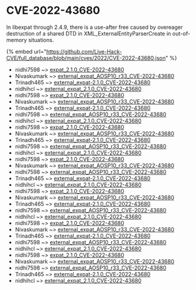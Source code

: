 # CVE-2022-43680

In libexpat through 2.4.9, there is a use-after free caused by overeager destruction of a shared DTD in XML_ExternalEntityParserCreate in out-of-memory situations.

{% embed url="https://github.com/Live-Hack-CVE/full_database/blob/main/cves/2022/CVE-2022-43680.json" %}


* nidhi7598 ~> [expat_2.1.0_CVE-2022-43680](https://www.alice-snow.ru/2022/database/cve-2022-43680/expat_2.1.0_cve-2022-43680-nidhi7598)
* Nivaskumark ~> [external_expat_AOSP10_r33_CVE-2022-43680](https://www.alice-snow.ru/2022/database/cve-2022-43680/external_expat_aosp10_r33_cve-2022-43680-nivaskumark)
* Trinadh465 ~> [external_expat-2.1.0_CVE-2022-43680](https://www.alice-snow.ru/2022/database/cve-2022-43680/external_expat-2.1.0_cve-2022-43680-trinadh465)
* nidhihcl ~> [external_expat_2.1.0_CVE-2022-43680](https://www.alice-snow.ru/2022/database/cve-2022-43680/external_expat_2.1.0_cve-2022-43680-nidhihcl)
* nidhi7598 ~> [expat_2.1.0_CVE-2022-43680](https://www.alice-snow.ru/2022/database/cve-2022-43680/expat_2.1.0_cve-2022-43680-nidhi7598)
* Nivaskumark ~> [external_expat_AOSP10_r33_CVE-2022-43680](https://www.alice-snow.ru/2022/database/cve-2022-43680/external_expat_aosp10_r33_cve-2022-43680-nivaskumark)
* Trinadh465 ~> [external_expat-2.1.0_CVE-2022-43680](https://www.alice-snow.ru/2022/database/cve-2022-43680/external_expat-2.1.0_cve-2022-43680-trinadh465)
* nidhi7598 ~> [external_expat_AOSP10_r33_CVE-2022-43680](https://www.alice-snow.ru/2022/database/cve-2022-43680/external_expat_aosp10_r33_cve-2022-43680-nidhi7598)
* nidhihcl ~> [external_expat_2.1.0_CVE-2022-43680](https://www.alice-snow.ru/2022/database/cve-2022-43680/external_expat_2.1.0_cve-2022-43680-nidhihcl)
* nidhi7598 ~> [expat_2.1.0_CVE-2022-43680](https://www.alice-snow.ru/2022/database/cve-2022-43680/expat_2.1.0_cve-2022-43680-nidhi7598)
* Nivaskumark ~> [external_expat_AOSP10_r33_CVE-2022-43680](https://www.alice-snow.ru/2022/database/cve-2022-43680/external_expat_aosp10_r33_cve-2022-43680-nivaskumark)
* Trinadh465 ~> [external_expat-2.1.0_CVE-2022-43680](https://www.alice-snow.ru/2022/database/cve-2022-43680/external_expat-2.1.0_cve-2022-43680-trinadh465)
* nidhi7598 ~> [external_expat_AOSP10_r33_CVE-2022-43680](https://www.alice-snow.ru/2022/database/cve-2022-43680/external_expat_aosp10_r33_cve-2022-43680-nidhi7598)
* nidhihcl ~> [external_expat_2.1.0_CVE-2022-43680](https://www.alice-snow.ru/2022/database/cve-2022-43680/external_expat_2.1.0_cve-2022-43680-nidhihcl)
* nidhi7598 ~> [expat_2.1.0_CVE-2022-43680](https://www.alice-snow.ru/2022/database/cve-2022-43680/expat_2.1.0_cve-2022-43680-nidhi7598)
* Nivaskumark ~> [external_expat_AOSP10_r33_CVE-2022-43680](https://www.alice-snow.ru/2022/database/cve-2022-43680/external_expat_aosp10_r33_cve-2022-43680-nivaskumark)
* nidhi7598 ~> [external_expat_AOSP10_r33_CVE-2022-43680](https://www.alice-snow.ru/2022/database/cve-2022-43680/external_expat_aosp10_r33_cve-2022-43680-nidhi7598)
* Trinadh465 ~> [external_expat-2.1.0_CVE-2022-43680](https://www.alice-snow.ru/2022/database/cve-2022-43680/external_expat-2.1.0_cve-2022-43680-trinadh465)
* nidhihcl ~> [external_expat_2.1.0_CVE-2022-43680](https://www.alice-snow.ru/2022/database/cve-2022-43680/external_expat_2.1.0_cve-2022-43680-nidhihcl)
* nidhi7598 ~> [expat_2.1.0_CVE-2022-43680](https://www.alice-snow.ru/2022/database/cve-2022-43680/expat_2.1.0_cve-2022-43680-nidhi7598)
* Nivaskumark ~> [external_expat_AOSP10_r33_CVE-2022-43680](https://www.alice-snow.ru/2022/database/cve-2022-43680/external_expat_aosp10_r33_cve-2022-43680-nivaskumark)
* Trinadh465 ~> [external_expat-2.1.0_CVE-2022-43680](https://www.alice-snow.ru/2022/database/cve-2022-43680/external_expat-2.1.0_cve-2022-43680-trinadh465)
* nidhi7598 ~> [external_expat_AOSP10_r33_CVE-2022-43680](https://www.alice-snow.ru/2022/database/cve-2022-43680/external_expat_aosp10_r33_cve-2022-43680-nidhi7598)
* nidhihcl ~> [external_expat_2.1.0_CVE-2022-43680](https://www.alice-snow.ru/2022/database/cve-2022-43680/external_expat_2.1.0_cve-2022-43680-nidhihcl)
* nidhi7598 ~> [expat_2.1.0_CVE-2022-43680](https://www.alice-snow.ru/2022/database/cve-2022-43680/expat_2.1.0_cve-2022-43680-nidhi7598)
* Nivaskumark ~> [external_expat_AOSP10_r33_CVE-2022-43680](https://www.alice-snow.ru/2022/database/cve-2022-43680/external_expat_aosp10_r33_cve-2022-43680-nivaskumark)
* Trinadh465 ~> [external_expat-2.1.0_CVE-2022-43680](https://www.alice-snow.ru/2022/database/cve-2022-43680/external_expat-2.1.0_cve-2022-43680-trinadh465)
* nidhi7598 ~> [external_expat_AOSP10_r33_CVE-2022-43680](https://www.alice-snow.ru/2022/database/cve-2022-43680/external_expat_aosp10_r33_cve-2022-43680-nidhi7598)
* nidhihcl ~> [external_expat_2.1.0_CVE-2022-43680](https://www.alice-snow.ru/2022/database/cve-2022-43680/external_expat_2.1.0_cve-2022-43680-nidhihcl)
* nidhi7598 ~> [expat_2.1.0_CVE-2022-43680](https://www.alice-snow.ru/2022/database/cve-2022-43680/expat_2.1.0_cve-2022-43680-nidhi7598)
* Nivaskumark ~> [external_expat_AOSP10_r33_CVE-2022-43680](https://www.alice-snow.ru/2022/database/cve-2022-43680/external_expat_aosp10_r33_cve-2022-43680-nivaskumark)
* nidhi7598 ~> [external_expat_AOSP10_r33_CVE-2022-43680](https://www.alice-snow.ru/2022/database/cve-2022-43680/external_expat_aosp10_r33_cve-2022-43680-nidhi7598)
* Trinadh465 ~> [external_expat-2.1.0_CVE-2022-43680](https://www.alice-snow.ru/2022/database/cve-2022-43680/external_expat-2.1.0_cve-2022-43680-trinadh465)
* nidhihcl ~> [external_expat_2.1.0_CVE-2022-43680](https://www.alice-snow.ru/2022/database/cve-2022-43680/external_expat_2.1.0_cve-2022-43680-nidhihcl)